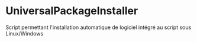 # UniversalPackageInstaller
Script permettant l'installation automatique de logiciel intégré au script sous Linux/Windows
